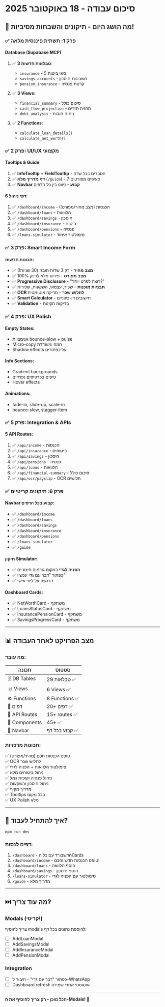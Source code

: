 # סיכום עבודה - 18 באוקטובר 2025

## 🎉 מה הושג היום - תיקונים והשבחות מסיביות!

### ✅ **פרק 1: תשתית פיננסית מלאה**

#### Database (Supabase MCP)
1. ✅ **3 טבלאות חדשות**:
   - `insurance` - 5 סוגי ביטוח
   - `savings_accounts` - חשבונות חיסכון
   - `pension_insurance` - קרנות פנסיה
   
2. ✅ **3 Views**:
   - `financial_summary` - סיכום כולל
   - `cash_flow_projection` - תחזית תזרים
   - `debt_analysis` - ניתוח חובות
   
3. ✅ **2 Functions**:
   - `calculate_loan_details()`
   - `calculate_net_worth()`

### ✅ **פרק 2: UI/UX מקצועי**

#### Tooltips & Guide
1. ✅ **InfoTooltip + FieldTooltip** - הסברים בכל שדה
2. ✅ **דף מדריך מלא** (`/guide`) - 7 סעיפים מפורטים
3. ✅ **Navbar קבוע** - ניווט בין כל הדפים

#### 6 דפי ניהול:
1. ✅ `/dashboard/income` - הכנסות (מצב מהיר/מפורט!)
2. ✅ `/dashboard/loans` - הלוואות
3. ✅ `/dashboard/savings` - חיסכון
4. ✅ `/dashboard/insurance` - ביטוח
5. ✅ `/dashboard/pensions` - פנסיה
6. ✅ `/loans-simulator` - סימולטור איחוד

### ✅ **פרק 3: Smart Income Form**

#### תכונות חדשות:
- ✅ **מצב מהיר** - רק 3 שדות חובה (30 שניות!)
- ✅ **מצב מפורט** - פירוט מלא לדיוק 100%
- ✅ **Progressive Disclosure** - "רוצה לפרט יותר?"
- ✅ **תבניות מוכנות** - שכיר, עצמאי, השקעות, שכירות
- ✅ **OCR לתלוש שכר** - סריקה אוטומטית
- ✅ **Smart Calculator** - חישובים דו-כיווניים
- ✅ **Validation** - בדיקות תקינות

### ✅ **פרק 4: UX Polish**

#### Empty States:
- אנימציות bounce-slow + pulse
- Micro-copy חמה ומעודדת
- Shadow effects על כפתורים

#### Info Sections:
- Gradient backgrounds
- טיפים בכרטיסים נפרדים
- Hover effects

#### Animations:
- fade-in, slide-up, scale-in
- bounce-slow, stagger-item

### ✅ **פרק 5: Integration & APIs**

#### 5 API Routes:
1. ✅ `/api/income` - הכנסות
2. ✅ `/api/insurance` - ביטוחים
3. ✅ `/api/savings` - חיסכון
4. ✅ `/api/pensions` - פנסיה
5. ✅ `/api/loans` - הלוואות
6. ✅ `/api/financial-summary` - סיכום כולל
7. ✅ `/api/ocr/payslip` - OCR תלושים

### ✅ **פרק 6: תיקונים קריטיים**

#### Navbar קבוע בכל הדפים:
- ✅ `/dashboard/income`
- ✅ `/dashboard/loans`
- ✅ `/dashboard/savings`
- ✅ `/dashboard/insurance`
- ✅ `/dashboard/pensions`
- ✅ `/loans-simulator`
- ✅ `/guide`

#### תיקון Simulator:
- ✅ **הפניה לגדי** במקום גורמים חיצוניים
- ✅ כפתור "דבר עם גדי עכשיו"
- ✅ הדגשה על ליווי אישי

#### Dashboard Cards:
- ✅ NetWorthCard - משתקף
- ✅ LoansStatusCard - משתקף
- ✅ InsurancePensionCard - משתקף
- ✅ SavingsProgressCard - משתקף

---

## 📊 **מצב הפרויקט לאחר העבודה**

### מה עובד:
| תכונה | סטטוס |
|-------|--------|
| 🗄️ DB Tables | 29 טבלאות ✅ |
| 📊 Views | 6 Views ✅ |
| ⚙️ Functions | 8 Functions ✅ |
| 📄 דפים | 20+ דפים ✅ |
| 🔌 API Routes | 15+ routes ✅ |
| 🎨 Components | 45+ ✅ |
| 🧭 Navbar | קבוע בכל דף ✅ |

### תכונות מרכזיות:
✅ טופס הכנסות חכם (מהיר/מפורט)  
✅ OCR לתלוש שכר  
✅ סימולטור הלוואות + הפניה לגדי  
✅ ניהול ביטוחים מלא  
✅ ניהול פנסיה וקופות גמל  
✅ ניהול חיסכון והשקעות  
✅ מדריך מקיף  
✅ Tooltips בכל מקום  
✅ UX Polish מלא  

---

## 🚀 **איך להתחיל לעבוד?**

```bash
npm run dev
```

### דפים לנסות:
1. `/dashboard` - הדשבורד עם כל הCards
2. `/dashboard/income` - טופס הכנסות חדש וחכם!
3. `/dashboard/loans` - הוסף הלוואה
4. `/dashboard/savings` - הוסף חיסכון
5. `/loans-simulator` - סימולטור עם הפניה לגדי
6. `/guide` - מדריך מלא

---

## ⏭️ **מה עוד צריך?**

### Modals (קריטי!)
צריך להוסיף modals להוספת נתונים בכל דף:
- [ ] AddLoanModal
- [ ] AddSavingsModal
- [ ] AddInsuranceModal
- [ ] AddPensionModal

### Integration
- [ ] כפתור "דבר עם גדי" - חיבור ל-WhatsApp
- [ ] Dashboard refresh אוטומטי אחרי שמירה

---

**הכל מוכן - רק צריך להוסיף את ה-Modals! 🎨**


